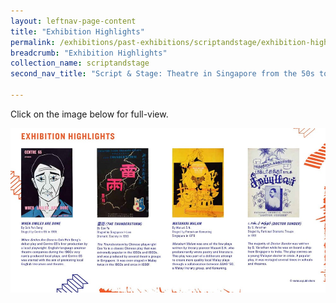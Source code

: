 ```yaml
---
layout: leftnav-page-content
title: "Exhibition Highlights"
permalink: /exhibitions/past-exhibitions/scriptandstage/exhibition-highlights/
breadcrumb: "Exhibition Highlights"
collection_name: scriptandstage
second_nav_title: "Script & Stage: Theatre in Singapore from the 50s to 80s"

---
```


<p>Click on the image below for full-view.</p>

<a href="/images/event-images/script-and-stage-onsite/script-and-stage-exhibition-highlights-1-high.jpg"><img src="/images/event-images/script-and-stage-onsite/script-and-stage-exhibition-highlights-1-low.jpg" alt="An image with selected exhibition artefacts and its brief information."></a>
